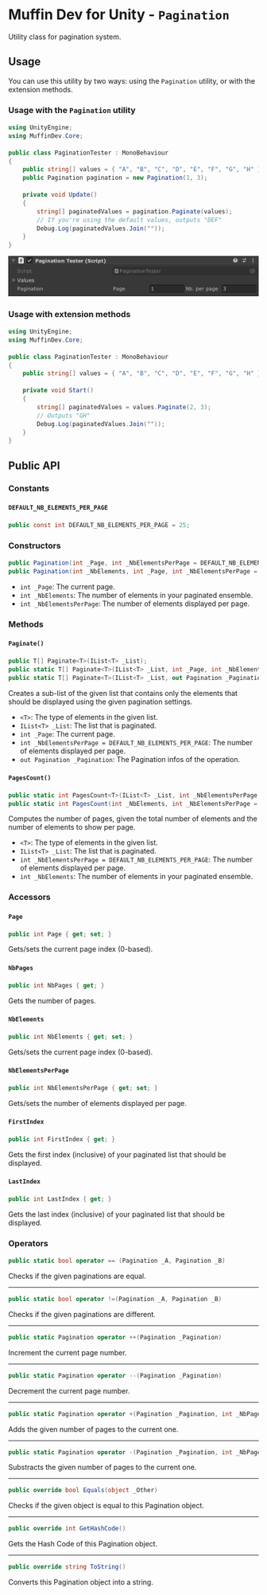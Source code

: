 # Muffin Dev for Unity - `Pagination`

Utility class for pagination system.

## Usage

You can use this utility by two ways: using the `Pagination` utility, or with the extension methods.

### Usage with the `Pagination` utility

```cs
using UnityEngine;
using MuffinDev.Core;

public class PaginationTester : MonoBehaviour
{
    public string[] values = { "A", "B", "C", "D", "E", "F", "G", "H" };
    public Pagination pagination = new Pagination(1, 3);

    private void Update()
    {
        string[] paginatedValues = pagination.Paginate(values);
        // If you're using the default values, outputs "DEF"
        Debug.Log(paginatedValues.Join(""));
    }
}
```

![Preview of `PaginationTester` component](./Images/pagination-demo.png)

### Usage with extension methods

```cs
using UnityEngine;
using MuffinDev.Core;

public class PaginationTester : MonoBehaviour
{
    public string[] values = { "A", "B", "C", "D", "E", "F", "G", "H" };

    private void Start()
    {
        string[] paginatedValues = values.Paginate(2, 3);
        // Outputs "GH"
        Debug.Log(paginatedValues.Join(""));
    }
}
```

## Public API

### Constants

#### `DEFAULT_NB_ELEMENTS_PER_PAGE`

```cs
public const int DEFAULT_NB_ELEMENTS_PER_PAGE = 25;
```

### Constructors

```cs
public Pagination(int _Page, int _NbElementsPerPage = DEFAULT_NB_ELEMENTS_PER_PAGE);
public Pagination(int _NbElements, int _Page, int _NbElementsPerPage = DEFAULT_NB_ELEMENTS_PER_PAGE);
```

- `int _Page`: The current page.
- `int _NbElements`: The number of elements in your paginated ensemble.
- `int _NbElementsPerPage`: The number of elements displayed per page.

### Methods

#### `Paginate()`

```cs
public T[] Paginate<T>(IList<T> _List);
public static T[] Paginate<T>(IList<T> _List, int _Page, int _NbElementsPerPage = DEFAULT_NB_ELEMENTS_PER_PAGE);
public static T[] Paginate<T>(IList<T> _List, out Pagination _Pagination, int _Page, int _NbElementsPerPage = DEFAULT_NB_ELEMENTS_PER_PAGE);
```

Creates a sub-list of the given list that contains only the elements that should be displayed using the given pagination settings.

- `<T>`: The type of elements in the given list.
- `IList<T> _List`: The list that is paginated.
- `int _Page`: The current page.
- `int _NbElementsPerPage = DEFAULT_NB_ELEMENTS_PER_PAGE`: The number of elements displayed per page.
- `out Pagination _Pagination`: The Pagination infos of the operation.

#### `PagesCount()`

```cs
public static int PagesCount<T>(IList<T> _List, int _NbElementsPerPage = DEFAULT_NB_ELEMENTS_PER_PAGE);
public static int PagesCount(int _NbElements, int _NbElementsPerPage = DEFAULT_NB_ELEMENTS_PER_PAGE);
```

Computes the number of pages, given the total number of elements and the number of elements to show per page.

- `<T>`: The type of elements in the given list.
- `IList<T> _List`: The list that is paginated.
- `int _NbElementsPerPage = DEFAULT_NB_ELEMENTS_PER_PAGE`: The number of elements displayed per page.
- `int _NbElements`: The number of elements in your paginated ensemble.

### Accessors

#### `Page`

```cs
public int Page { get; set; }
```

Gets/sets the current page index (0-based).

#### `NbPages`

```cs
public int NbPages { get; }
```

Gets the number of pages.

#### `NbElements`

```cs
public int NbElements { get; set; }
```

Gets/sets the current page index (0-based).

#### `NbElementsPerPage`

```cs
public int NbElementsPerPage { get; set; }
```

Gets/sets the number of elements displayed per page.

#### `FirstIndex`

```cs
public int FirstIndex { get; }
```

Gets the first index (inclusive) of your paginated list that should be displayed.

#### `LastIndex`

```cs
public int LastIndex { get; }
```

Gets the last index (inclusive) of your paginated list that should be displayed.

### Operators

```cs
public static bool operator == (Pagination _A, Pagination _B)
```

Checks if the given paginations are equal.

---

```cs
public static bool operator !=(Pagination _A, Pagination _B)
```

Checks if the given paginations are different.

---

```cs
public static Pagination operator ++(Pagination _Pagination)
```

Increment the current page number.

---

```cs
public static Pagination operator --(Pagination _Pagination)
```

Decrement the current page number.

---

```cs
public static Pagination operator +(Pagination _Pagination, int _NbPagesNext)
```

Adds the given number of pages to the current one.

---

```cs
public static Pagination operator -(Pagination _Pagination, int _NbPagesPrevious)
```

Substracts the given number of pages to the current one.

---

```cs
public override bool Equals(object _Other)
```

Checks if the given object is equal to this Pagination object.

---

```cs
public override int GetHashCode()
```

Gets the Hash Code of this Pagination object.

---

```cs
public override string ToString()
```

Converts this Pagination object into a string.